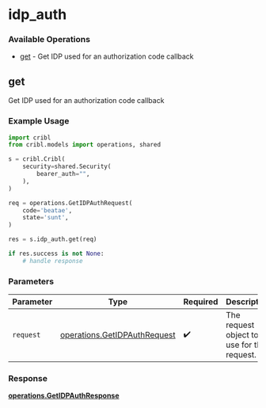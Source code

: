 # idp_auth

### Available Operations

* [get](#get) - Get IDP used for an authorization code callback

## get

Get IDP used for an authorization code callback

### Example Usage

```python
import cribl
from cribl.models import operations, shared

s = cribl.Cribl(
    security=shared.Security(
        bearer_auth="",
    ),
)

req = operations.GetIDPAuthRequest(
    code='beatae',
    state='sunt',
)

res = s.idp_auth.get(req)

if res.success is not None:
    # handle response
```

### Parameters

| Parameter                                                                    | Type                                                                         | Required                                                                     | Description                                                                  |
| ---------------------------------------------------------------------------- | ---------------------------------------------------------------------------- | ---------------------------------------------------------------------------- | ---------------------------------------------------------------------------- |
| `request`                                                                    | [operations.GetIDPAuthRequest](../../models/operations/getidpauthrequest.md) | :heavy_check_mark:                                                           | The request object to use for the request.                                   |


### Response

**[operations.GetIDPAuthResponse](../../models/operations/getidpauthresponse.md)**


